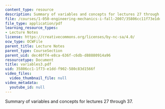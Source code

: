 ```yaml
---
content_type: resource
description: Summary of variables and concepts for lectures 27 through 37.
file: /courses/1-050-engineering-mechanics-i-fall-2007/35806cc11f73e1ddf902580c83d1566f_variables3.pdf
file_type: application/pdf
learning_resource_types:
- Lecture Notes
license: https://creativecommons.org/licenses/by-nc-sa/4.0/
ocw_type: OCWFile
parent_title: Lecture Notes
parent_type: CourseSection
parent_uid: dec40ff4-e8ca-636f-c6db-d88880914a96
resourcetype: Document
title: variables3.pdf
uid: 35806cc1-1f73-e1dd-f902-580c83d1566f
video_files:
  video_thumbnail_file: null
video_metadata:
  youtube_id: null
---
```

Summary of variables and concepts for lectures 27 through 37.